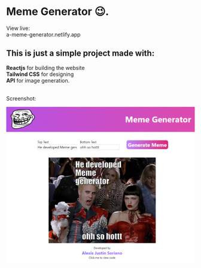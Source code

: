# Meme Generator 😉.

View live: <br/>
a-meme-generator.netlify.app

## This is just a simple project made with:

**Reactjs** for building the website <br />
**Tailwind CSS** for designing <br />
**API** for image generation. <br />

<br />
Screenshot:

![SampleImage](./src/images/sample2.png)
